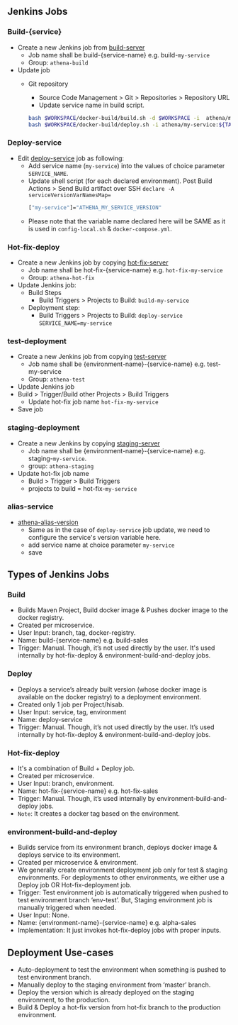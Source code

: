 ## Jenkins Jobs

### Build-{service}
- Create a new Jenkins job from [build-server](https://athena-jenkins.clariusgroup.com/view/athena-build/job/build-server/)
    - Job name shall be build-{service-name} e.g. build-`my-service`
    - Group: `athena-build`
- Update job
    - Git repository
        - Source Code Management > Git > Repositories > Repository URL
        - Update service name in build script.

        ```bash
        bash $WORKSPACE/docker-build/build.sh -d $WORKSPACE -i  athena/my-service -t ${TAG}
        bash $WORKSPACE/docker-build/deploy.sh -i athena/my-service:${TAG} -r ${DOCKER_REPO}/athena/my-service -t ${TAG}
        ```

### Deploy-service
- Edit [deploy-service](https://athena-jenkins.clariusgroup.com/view/athena-common/job/deploy-service/) job as following:
    - Add service name (`my-service`) into the values of choice parameter `SERVICE_NAME`.
    - Update shell script (for each declared environment).
      Post Build Actions > Send Build artifact over SSH `declare -A serviceVersionVarNamesMap=`
      ```bash
      ["my-service"]="ATHENA_MY_SERVICE_VERSION"
      
      ```
    - Please note that the variable name declared here will be SAME as it is used in `config-local.sh` & `docker-compose.yml`.

### Hot-fix-deploy
- Create a new Jenkins job by copying [hot-fix-server](https://athena-jenkins.clariusgroup.com/view/athena-hot-fix/job/hot-fix-server/)
    - Job name shall be hot-fix-{service-name} e.g. `hot-fix-my-service`
    - Group: `athena-hot-fix`
- Update Jenkins job:
    - Build Steps 
        - Build Triggers > Projects to Build: `build-my-service`
    - Deployment step:
        - Build Triggers > Projects to Build: `deploy-service`
	    `SERVICE_NAME=my-service`
        
### test-deployment
- Create a new Jenkins job from copying [test-server](http://jenkins.dream-world.in:8080/job/test2-server/) 
    - Job name shall be {environment-name}-{service-name} e.g. test-my-service
    - Group: `athena-test`
- Update Jenkins job
- Build > Trigger/Build other Projects > Build Triggers
    - Update hot-fix job name `hot-fix-my-service`
- Save job
 
### staging-deployment
- Create a new Jenkins by copying [staging-server ](https://athena-jenkins.clariusgroup.com/view/athena-staging/job/staging-server/)
    - Job name shall be {environment-name}-{service-name} e.g. staging-`my-service`.
    - group: `athena-staging`
- Update hot-fix job name
   - Build > Trigger > Build Triggers
   - projects to build = hot-fix-`my-service`

### alias-service
- [athena-alias-version](https://athena-jenkins.clariusgroup.com/view/athena-common/job/athena-alias-version/)
    - Same as in the case of `deploy-service` job update, we need to configure the service's version variable here.
    - add service name at choice parameter `my-service`
    - save

## Types of Jenkins Jobs

### Build 
- Builds Maven Project, Build docker image & Pushes docker image to the docker registry.
- Created per microservice.
- User Input: branch, tag, docker-registry.
- Name: build-{service-name} e.g. build-sales
- Trigger: Manual. Though, it’s not used directly by the user. It's used internally by hot-fix-deploy & environment-build-and-deploy jobs.

### Deploy
- Deploys a service’s already built version (whose docker image is available on the docker registry) to a deployment environment.
- Created only 1 job per Project/hisab.
- User Input: service, tag, environment
- Name: deploy-service
- Trigger: Manual. Though, it’s not used directly by the user. It’s used internally by hot-fix-deploy & environment-build-and-deploy jobs.

### Hot-fix-deploy
- It's a combination of Build + Deploy job.
- Created per microservice.
- User Input: branch, environment.
- Name: hot-fix-{service-name} e.g. hot-fix-sales
- Trigger: Manual. Though, it’s used internally by environment-build-and-deploy jobs.
- `Note`: It creates a docker tag based on the environment.

### environment-build-and-deploy
- Builds service from its environment branch, deploys docker image & deploys service to its environment.
- Created per microservice & environment.
- We generally create environment deployment job only for test & staging environments. For deployments to other environments, we either use a Deploy job OR Hot-fix-deployment job.
- Trigger: Test environment job is automatically triggered when pushed to test environment branch ‘env-test’. But, Staging environment job is manually triggered when needed.
- User Input: None.
- Name: {environment-name}-{service-name} e.g. alpha-sales
- Implementation: It just invokes hot-fix-deploy jobs with proper inputs.

## Deployment Use-cases
- Auto-deployment to test the environment when something is pushed to test environment branch.
- Manually deploy to the staging environment from ‘master’ branch.
- Deploy the version which is already deployed on the staging environment, to the production.
- Build & Deploy a hot-fix version from hot-fix branch to the production environment.
